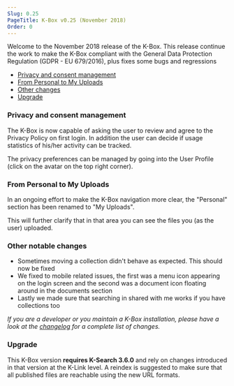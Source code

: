 ```yaml
---
Slug: 0.25
PageTitle: K-Box v0.25 (November 2018)
Order: 0
---
```


Welcome to the November 2018 release of the K-Box. This release continue the work to make the K-Box compliant with the General Data Protection Regulation (GDPR - EU 679/2016), plus fixes some bugs and regressions

- [Privacy and consent management](#privacy-and-consent-management)
- [From Personal to My Uploads](#from-personal-to-my-uploads)
- [Other changes](#other-notable-changes)
- [Upgrade](#upgrade)

### Privacy and consent management

The K-Box is now capable of asking the user to review and agree to the Privacy Policy on first login.
In addition the user can decide if usage statistics of his/her activity can be tracked.

The privacy preferences can be managed by going into the User Profile (click on the avatar on the top right corner).

### From Personal to My Uploads

In an ongoing effort to make the K-Box navigation more clear, the "Personal" section has been renamed to "My Uploads".

This will further clarify that in that area you can see the files you (as the user) uploaded.

### Other notable changes

- Sometimes moving a collection didn't behave as expected. This should now be fixed
- We fixed to mobile related issues, the first was a menu icon appearing on the login screen and the second was a document icon floating around in the documents section
- Lastly we made sure that searching in shared with me works if you have collections too

_If you are a developer or you maintain a K-Box installation, please have a look at the [changelog](../../changelog.md) for a complete list of changes._

### Upgrade

This K-Box version **requires K-Search 3.6.0** and rely on changes introduced in that version at the K-Link level. A reindex is suggested to make sure that all published files are reachable using the new URL formats.
